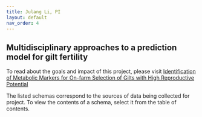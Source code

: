 ```yaml
---
title: Julang Li, PI
layout: default
nav_order: 4
---
```


## Multidisciplinary approaches to a prediction model for gilt fertility

To read about the goals and impact of this project, please visit [Identification of Metabolic Markers for On-farm Selection of Gilts with High Reproductive Potential](https://foodfromthought.ca/research/livestock/identification-of-metabolic-markers-for-on-farm-selection-of-gilts-with-high-reproductive-potential/)

The listed schemas correspond to the sources of data being collected for project. To view the contents of a schema, select it from the table of contents. 
